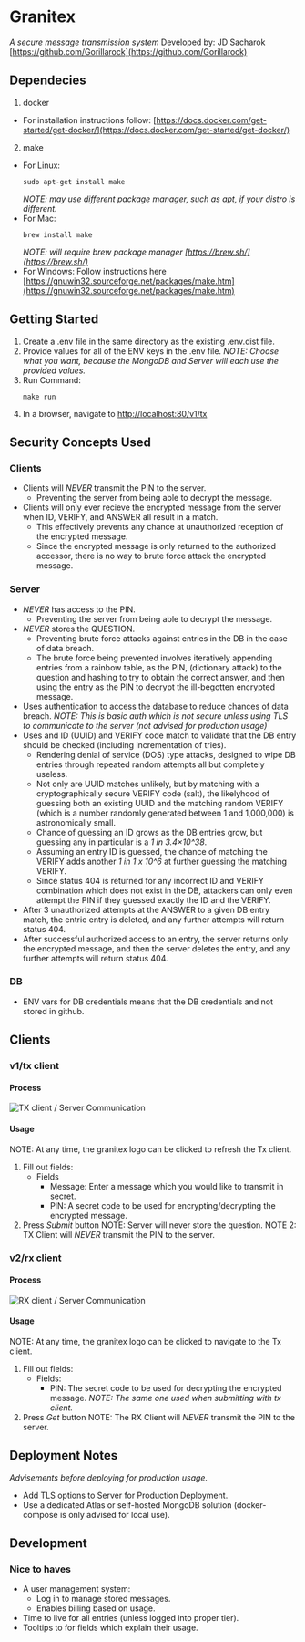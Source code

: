 # Granitex
_A secure message transmission system_
Developed by: JD Sacharok [https://github.com/Gorillarock](https://github.com/Gorillarock)

## Dependecies
1. docker
- For installation instructions follow: [https://docs.docker.com/get-started/get-docker/](https://docs.docker.com/get-started/get-docker/)
2. make
- For Linux:
    ```
    sudo apt-get install make
    ```
    _NOTE: may use different package manager, such as apt, if your distro is different._
- For Mac:
    ```
    brew install make
    ```
    _NOTE: will require brew package manager  [https://brew.sh/](https://brew.sh/)_
- For Windows:
    Follow instructions here [https://gnuwin32.sourceforge.net/packages/make.htm](https://gnuwin32.sourceforge.net/packages/make.htm)


## Getting Started
1. Create a .env file in the same directory as the existing .env.dist file.
2. Provide values for all of the ENV keys in the .env file.
    _NOTE: Choose what you want, because the MongoDB and Server will each use the provided values._
3. Run Command:
    ```
    make run
    ```
4. In a browser, navigate to [http://localhost:80/v1/tx](http://localhost:80/v1/tx)

## Security Concepts Used
### Clients
- Clients will *NEVER* transmit the PIN to the server.
    - Preventing the server from being able to decrypt the message.
- Clients will only ever recieve the encrypted message from the server when ID, VERIFY, and ANSWER all result in a match.
    - This effectively prevents any chance at unauthorized reception of the encrypted message.
    - Since the encrypted message is only returned to the authorized accessor, there is no way to brute force attack the encrypted message.

### Server
- *NEVER* has access to the PIN.
    - Preventing the server from being able to decrypt the message.
- *NEVER* stores the QUESTION.
    - Preventing brute force attacks against entries in the DB in the case of data breach.
    - The brute force being prevented involves iteratively appending entries from a rainbow table, as the PIN, (dictionary attack) to the question and hashing to try to obtain the correct answer, and then using the entry as the PIN to decrypt the ill-begotten encrypted message.
- Uses authentication to access the database to reduce chances of data breach.
    _NOTE: This is basic auth which is not secure unless using TLS to communicate to the server (not advised for production usage)_
- Uses and ID (UUID) and VERIFY code match to validate that the DB entry should be checked (including incrementation of tries).
    - Rendering denial of service (DOS) type attacks, designed to wipe DB entries through repeated random attempts all but completely useless.
    - Not only are UUID matches unlikely, but by matching with a cryptographically secure VERIFY code (salt), the likelyhood of guessing both an existing UUID and the matching random VERIFY (which is a number randomly generated between 1 and 1,000,000) is astronomically small.
    - Chance of guessing an ID grows as the DB entries grow, but guessing any in particular is a _1 in 3.4×10^38_.
    - Assuming an entry ID is guessed, the chance of matching the VERIFY adds another _1 in 1 x 10^6_ at further guessing the matching VERIFY.
    - Since status 404 is returned for any incorrect ID and VERIFY combination which does not exist in the DB, attackers can only even attempt the PIN if they guessed exactly the ID and the VERIFY.
- After 3 unauthorized attempts at the ANSWER to a given DB entry match, the entrie entry is deleted, and any further attempts will return status 404.
- After successful authorized access to an entry, the server returns only the encrypted message, and then the server deletes the entry, and any further attempts will return status 404.

### DB
- ENV vars for DB credentials means that the DB credentials and not stored in github.


## Clients
### v1/tx client
#### Process
![TX client / Server Communication](./diagrams/c1_serv_swim.jpg)

#### Usage
NOTE: At any time, the granitex logo can be clicked to refresh the Tx client.
1. Fill out fields:
    - Fields
        - Message: Enter a message which you would like to transmit in secret.
        - PIN:     A secret code to be used for encrypting/decrypting the encrypted message.
2. Press _Submit_ button
NOTE: Server will never store the question.
NOTE 2: TX Client will *NEVER* transmit the PIN to the server.

### v2/rx client
#### Process
![RX client / Server Communication](./diagrams/c2_serv_swim.jpg)

#### Usage
NOTE: At any time, the granitex logo can be clicked to navigate to the Tx client.
1. Fill out fields:
    - Fields:
        - PIN: The secret code to be used for decrypting the encrypted message.
        _NOTE: The same one used when submitting with tx client._
2. Press _Get_ button
NOTE: The RX Client will *NEVER* transmit the PIN to the server.

## Deployment Notes
_Advisements before deploying for production usage._
- Add TLS options to Server for Production Deployment.
- Use a dedicated Atlas or self-hosted MongoDB solution (docker-compose is only advised for local use).


## Development
### Nice to haves
- A user management system:
    - Log in to manage stored messages.
    - Enables billing based on usage.
- Time to live for all entries (unless logged into proper tier).
- Tooltips to for fields which explain their usage.
